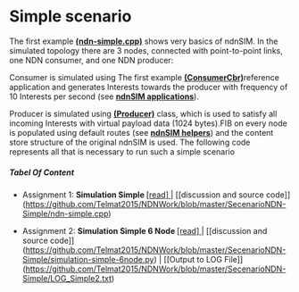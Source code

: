 #  Simple scenario

The first example [<b>(ndn-simple.cpp)</b>](https://github.com/syaifulahdan/ndndlearn/blob/master/Simple-scenario-Coding/ndn-simple.cpp)  shows very basics of ndnSIM. In the simulated topology there are 3 nodes, connected with point-to-point links, one NDN consumer, and one NDN producer:

Consumer is simulated using  The first example [<b>(ConsumerCbr)</b>](http://ndnsim.net/2.0/doxygen/classns3_1_1ndn_1_1ConsumerCbr.html)reference application and generates Interests towards the producer with frequency of 10 Interests per second (see [<b>ndnSIM applications</b>](http://ndnsim.net/2.0/applications.html)).

Producer is simulated using [<b>(Producer)</b>](http://ndnsim.net/2.0/doxygen/classns3_1_1ndn_1_1Producer.html) class, which is used to satisfy all incoming Interests with virtual payload data (1024 bytes).FIB on every node is populated using default routes (see [<b>ndnSIM helpers</b>](http://ndnsim.net/2.0/helpers.html)) and the content store structure of the original ndnSIM is used. The following code represents all that is necessary to run such a simple scenario

##### Tabel Of Content

   -  Assignment 1: <b>Simulation Simple </b>[[read] ](https://github.com/Telmat2015/NDNWork/blob/master/SecenarioNDN-Simple/Simulation-Simple.md) | [[discussion and source code]] (https://github.com/Telmat2015/NDNWork/blob/master/SecenarioNDN-Simple/ndn-simple.cpp)
   
   -  Assignment 2: <b>Simulation Simple 6 Node </b>[[read] ](https://github.com/Telmat2015/NDNWork/blob/master/SecenarioNDN-Simple/Simulation-Simple-6node.md) | [[discussion and source code]] (https://github.com/Telmat2015/NDNWork/blob/master/SecenarioNDN-Simple/simulation-simple-6node.py) | [[Output to LOG File]] (https://github.com/Telmat2015/NDNWork/blob/master/SecenarioNDN-Simple/LOG_Simple2.txt)
